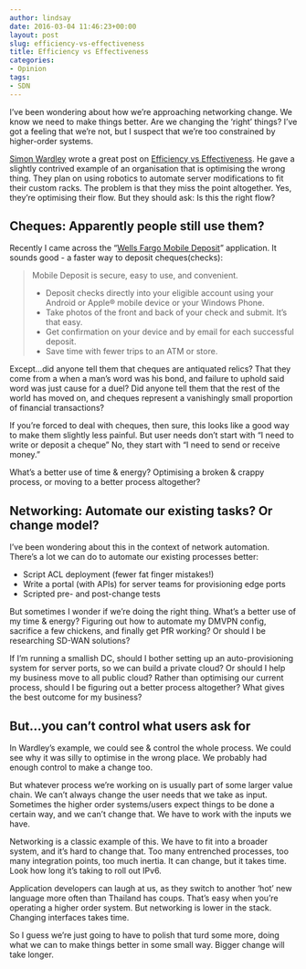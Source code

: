 ```yaml
---
author: lindsay
date: 2016-03-04 11:46:23+00:00
layout: post
slug: efficiency-vs-effectiveness
title: Efficiency vs Effectiveness
categories:
- Opinion
tags:
- SDN
---
```


I’ve been wondering about how we’re approaching networking change. We know we need to make things better. Are we changing the ‘right’ things? I’ve got a feeling that we’re not, but I suspect that we’re too constrained by higher-order systems.

[Simon Wardley](https://twitter.com/swardley) wrote a great post on [Efficiency vs Effectiveness](http://blog.gardeviance.org/2015/12/efficiency-vs-effectiveness-repeated.html). He gave a slightly contrived example of an organisation that is optimising the wrong thing. They plan on using robotics to automate server modifications to fit their custom racks. The problem is that they miss the point altogether. Yes, they’re optimising their flow. But they should ask: Is this the right flow?

## Cheques: Apparently people still use them?

Recently I came across the “[Wells Fargo Mobile Deposit](https://www.wellsfargo.com/mobile/apps/mobile-deposit)” application. It sounds good - a faster way to deposit cheques(checks):

> Mobile Deposit is secure, easy to use, and convenient.
>
> * Deposit checks directly into your eligible account using your Android or Apple® mobile device or your Windows Phone.
> * Take photos of the front and back of your check and submit. It’s that easy.
> * Get confirmation on your device and by email for each successful deposit.
> * Save time with fewer trips to an ATM or store.

Except…did anyone tell them that cheques are antiquated relics? That they come from a when a man’s word was his bond, and failure to uphold said word was just cause for a duel? Did anyone tell them that the rest of the world has moved on, and cheques represent a vanishingly small proportion of financial transactions?

If you’re forced to deal with cheques, then sure, this looks like a good way to make them slightly less painful. But user needs don’t start with “I need to write or deposit a cheque” No, they start with “I need to send or receive money.”

What’s a better use of time & energy? Optimising a broken & crappy process, or moving to a better process altogether?

## Networking: Automate our existing tasks? Or change model?

I’ve been wondering about this in the context of network automation. There’s a lot we can do to automate our existing processes better:

* Script ACL deployment (fewer fat finger mistakes!)
* Write a portal (with APIs) for server teams for provisioning edge ports
* Scripted pre- and post-change tests

But sometimes I wonder if we’re doing the right thing. What’s a better use of my time & energy? Figuring out how to automate my DMVPN config, sacrifice a few chickens, and finally get PfR working? Or should I be researching SD-WAN solutions?

If I’m running a smallish DC, should I bother setting up an auto-provisioning system for server ports, so we can build a private cloud? Or should I help my business move to all public cloud? Rather than optimising our current process, should I be figuring out a better process altogether? What gives the best outcome for my business?

## But…you can’t control what users ask for

In Wardley’s example, we could see & control the whole process. We could see why it was silly to optimise in the wrong place. We probably had enough control to make a change too.

But whatever process we’re working on is usually part of some larger value chain. We can’t always change the user needs that we take as input. Sometimes the higher order systems/users expect things to be done a certain way, and we can’t change that. We have to work with the inputs we have.

Networking is a classic example of this. We have to fit into a broader system, and it’s hard to change that. Too many entrenched processes, too many integration points, too much inertia. It can change, but it takes time. Look how long it’s taking to roll out IPv6.

Application developers can laugh at us, as they switch to another ‘hot’ new language more often than Thailand has coups. That’s easy when you’re operating a higher order system. But networking is lower in the stack. Changing interfaces takes time.

So I guess we’re just going to have to polish that turd some more, doing what we can to make things better in some small way. Bigger change will take longer.
